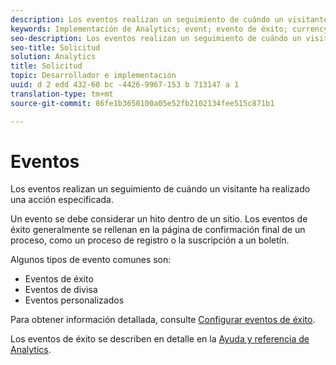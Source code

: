 ```yaml
---
description: Los eventos realizan un seguimiento de cuándo un visitante ha realizado una acción especificada.
keywords: Implementación de Analytics; event; evento de éxito; currency event; evento personalizado
seo-description: Los eventos realizan un seguimiento de cuándo un visitante ha realizado una acción especificada.
seo-title: Solicitud
solution: Analytics
title: Solicitud
topic: Desarrollador e implementación
uuid: d 2 edd 432-60 bc -4426-9967-153 b 713147 a 1
translation-type: tm+mt
source-git-commit: 86fe1b3650100a05e52fb2102134fee515c871b1

---
```



# Eventos

Los eventos realizan un seguimiento de cuándo un visitante ha realizado una acción especificada.

Un evento se debe considerar un hito dentro de un sitio. Los eventos de éxito generalmente se rellenan en la página de confirmación final de un proceso, como un proceso de registro o la suscripción a un boletín.

Algunos tipos de evento comunes son:

* Eventos de éxito
* Eventos de divisa
* Eventos personalizados

Para obtener información detallada, consulte [Configurar eventos de éxito](/help/admin/admin/c-success-events/t-success-events.md).

Los eventos de éxito se describen en detalle en la [Ayuda y referencia de Analytics](https://marketing.adobe.com/resources/help/en_US/reference/success_event.html).
